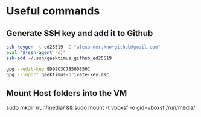 # Useful commands

## Generate SSH key and add it to Github

```bash
ssh-keygen -t ed25519 -C "alexander.kno+github@gmail.com"
eval "$(ssh-agent -s)"
ssh-add ~/.ssh/geektimus_github_ed25519

gpg --edit-key 9D92C3C7850D850C
gpg --import geektimus-private-key.asc
```

## Mount Host folders into the VM

sudo mkdir /run/media/<folder-name/> && sudo mount -t vboxsf -o gid=vboxsf <folder-name/> /run/media/<folder-name/>